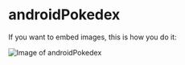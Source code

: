 # androidPokedex
If you want to embed images, this is how you do it:

![Image of androidPokedex](https://androidPokedex.github.com/images/1.png)
